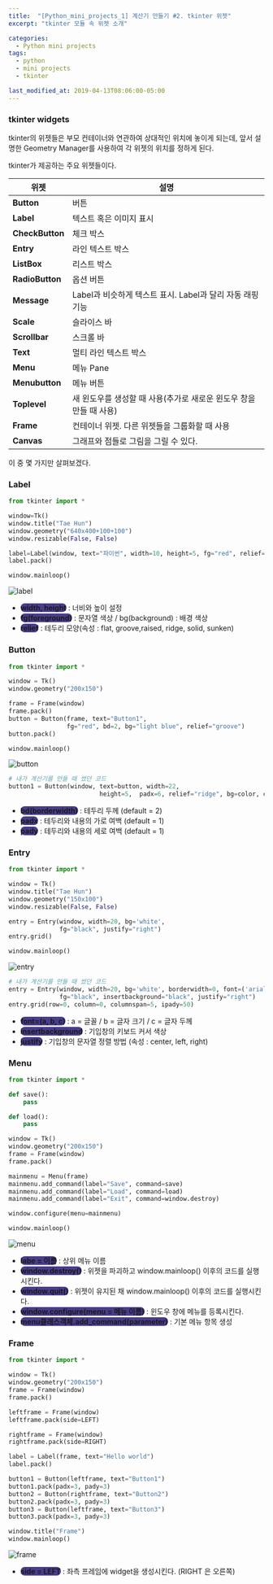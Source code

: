 ```yaml
---
title:  "[Python_mini_projects_1] 계산기 만들기 #2. tkinter 위젯"
excerpt: "tkinter 모듈 속 위젯 소개"

categories:
  - Python mini projects
tags:
  - python
  - mini projects
  - tkinter

last_modified_at: 2019-04-13T08:06:00-05:00
---
```


### tkinter widgets

tkinter의 위젯들은 부모 컨테이너와 연관하여 상대적인 위치에 놓이게 되는데, 앞서 설명한 Geometry Manager를 사용하여 각 위젯의 위치를 정하게 된다.

tkinter가 제공하는 주요 위젯들이다.

| 위젯            | 설명                                                         |
| --------------- | ------------------------------------------------------------ |
| **Button**      | 버튼                                                         |
| **Label**       | 텍스트 혹은 이미지 표시                                      |
| **CheckButton** | 체크 박스                                                    |
| **Entry**       | 라인 텍스트 박스                                             |
| **ListBox**     | 리스트 박스                                                  |
| **RadioButton** | 옵션 버튼                                                    |
| **Message**     | Label과 비슷하게 텍스트 표시. Label과 달리 자동 래핑 기능    |
| **Scale**       | 슬라이스 바                                                  |
| **Scrollbar**   | 스크롤 바                                                    |
| **Text**        | 멀티 라인 텍스트 박스                                        |
| **Menu**        | 메뉴 Pane                                                    |
| **Menubutton**  | 메뉴 버튼                                                    |
| **Toplevel**    | 새 윈도우를 생성할 때 사용(추가로 새로운 윈도우 창을 만들 때 사용) |
| **Frame**       | 컨테이너 위젯. 다른 위젯들을 그룹화할 때 사용                |
| **Canvas**      | 그래프와 점들로 그림을 그릴 수 있다.                         |

이 중 몇 가지만 살펴보겠다.





### Label

```python
from tkinter import *

window=Tk()
window.title("Tae Hun")
window.geometry("640x400+100+100")
window.resizable(False, False)

label=Label(window, text="파이썬", width=10, height=5, fg="red", relief="solid")
label.pack()

window.mainloop()
```

![label](https://user-images.githubusercontent.com/83167676/126893079-802b2570-782e-466d-b5b4-54ef5310d755.png)

- **<span style="background-color : darkslateblue ; border-radius : 8px">width, height</span>** : 너비와 높이 설정
- **<span style="background-color : darkslateblue ; border-radius : 8px">fg(foreground)</span>** : 문자열 색상 / bg(background) : 배경 색상
- **<span style="background-color : darkslateblue ; border-radius : 8px">relief</span>** : 테두리 모양(속성 : flat, groove,raised, ridge, solid, sunken)



### Button

```python
from tkinter import *

window = Tk()
window.geometry("200x150")

frame = Frame(window)
frame.pack()
button = Button(frame, text="Button1",
                fg="red", bd=2, bg="light blue", relief="groove")
button.pack()

window.mainloop()
```

![button](https://user-images.githubusercontent.com/83167676/126893071-19d2786d-a1df-4136-8884-912651fd674e.png)

```python
# 내가 계산기를 만들 때 썼던 코드
button1 = Button(window, text=button, width=22,
                         height=5,  padx=6, relief="ridge", bg=color, command=cmd)
```

- **<span style="background-color : darkslateblue ; border-radius : 8px">bd(borderwidth)</span>** : 테두리 두께 (default = 2)
- **<span style="background-color : darkslateblue ; border-radius : 8px">padx</span>** : 테두리와 내용의 가로 여백 (default = 1)
- **<span style="background-color : darkslateblue ; border-radius : 8px">pady</span>** : 테두리와 내용의 세로 여백 (default = 1)





### Entry

```python
from tkinter import *

window = Tk()
window.title("Tae Hun")
window.geometry("150x100")
window.resizable(False, False)

entry = Entry(window, width=20, bg='white',
              fg="black", justify="right")
entry.grid()

window.mainloop()
```

![entry](https://user-images.githubusercontent.com/83167676/126893219-20641bf2-38d8-4fd0-ab0a-508e93adb3b4.png)

```python
# 내가 계산기를 만들 때 썼던 코드
entry = Entry(window, width=20, bg='white', borderwidth=0, font=('arial', 20, 'bold'),
              fg="black", insertbackground="black", justify="right")
entry.grid(row=0, column=0, columnspan=5, ipady=50)
```

- **<span style="background-color : darkslateblue ; border-radius : 8px">font=(a, b, c)</span>**  : a = 글꼴 / b = 글자 크기 / c = 글자 두께
- **<span style="background-color : darkslateblue ; border-radius : 8px">insertbackground</span>** : 기입창의 키보드 커서 색상
- **<span style="background-color : darkslateblue ; border-radius : 8px">justify</span>** : 기입창의 문자열 정렬 방법 (속성 : center, left, right)





### Menu

```python
from tkinter import *

def save():
    pass

def load():
    pass

window = Tk()
window.geometry("200x150")
frame = Frame(window)
frame.pack()

mainmenu = Menu(frame)
mainmenu.add_command(label="Save", command=save)
mainmenu.add_command(label="Load", command=load)
mainmenu.add_command(label="Exit", command=window.destroy)

window.configure(menu=mainmenu)

window.mainloop()
```

![menu](https://user-images.githubusercontent.com/83167676/126893272-da2be958-6efb-4030-bc36-a69746e93f8c.png)

- **<span style="background-color : darkslateblue ; border-radius : 8px">labe = 이름</span>** : 상위 메뉴 이름
- **<span style="background-color : darkslateblue ; border-radius : 8px">window.destroy()</span>** : 위젯을 파괴하고 window.mainloop() 이후의 코드를 실행시킨다.
- **<span style="background-color : darkslateblue ; border-radius : 8px">window.quit()</span>** : 위젯이 유지된 채 window.mainloop() 이후의 코드를 실행시킨다.
- **<span style="background-color : darkslateblue ; border-radius : 8px">window.configure(menu = 메뉴 이름)</span>** : 윈도우 창에 메뉴를 등록시킨다.
- **<span style="background-color : darkslateblue ; border-radius : 8px">menu클래스객체.add_command(parameter)</span>** : 기본 메뉴 항목 생성





### Frame

```python
from tkinter import *

window = Tk()
window.geometry("200x150")
frame = Frame(window)
frame.pack()

leftframe = Frame(window)
leftframe.pack(side=LEFT)

rightframe = Frame(window)
rightframe.pack(side=RIGHT)

label = Label(frame, text="Hello world")
label.pack()

button1 = Button(leftframe, text="Button1")
button1.pack(padx=3, pady=3)
button2 = Button(rightframe, text="Button2")
button2.pack(padx=3, pady=3)
button3 = Button(leftframe, text="Button3")
button3.pack(padx=3, pady=3)

window.title("Frame")
window.mainloop()
```

![frame](https://user-images.githubusercontent.com/83167676/126892791-b8f113fa-6455-4364-991a-439c93353bc5.png)



- **<span style="background-color : darkslateblue ; border-radius : 8px">side = LEFT</span>** : 좌측 프레임에 widget을 생성시킨다. (RIGHT 은 오른쪽)

